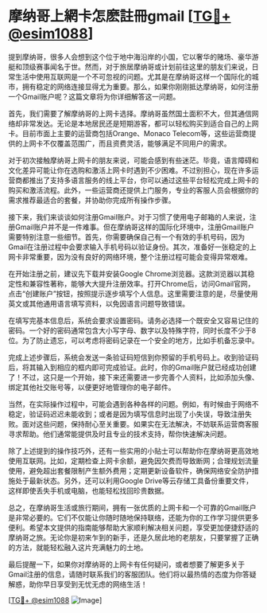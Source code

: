 # 摩纳哥上網卡怎麽註冊gmail [[TG💪+ @esim1088](https://t.me/s/esim1088)]

提到摩纳哥，很多人会想到这个位于地中海沿岸的小国，它以奢华的赌场、豪华游艇和顶级赛事闻名于世。然而，对于旅居摩纳哥或计划前往这里的朋友们来说，日常生活中使用互联网是一个不可忽视的问题。尤其是在摩纳哥这样一个国际化的城市，拥有稳定的网络连接显得尤为重要。那么，如果你刚刚抵达摩纳哥，如何注册一个Gmail账户呢？这篇文章将为你详细解答这一问题。

首先，我们需要了解摩纳哥的上网卡选择。摩纳哥虽然国土面积不大，但其通信网络却非常发达。无论是本地居民还是短期游客，都可以轻松购买到适合自己的上网卡。目前市面上主要的运营商包括Orange、Monaco Telecom等，这些运营商提供的上网卡不仅覆盖范围广，而且资费灵活，能够满足不同用户的需求。

对于初次接触摩纳哥上网卡的朋友来说，可能会感到有些迷茫。毕竟，语言障碍和文化差异可能让你在选购和激活上网卡时遇到不少困难。不过别担心，现在许多运营商都推出了支持多语言服务的线上平台，你可以通过这些平台轻松完成上网卡的购买和激活流程。此外，一些运营商还提供上门服务，专业的客服人员会根据你的需求推荐最适合的套餐，并协助你完成所有操作步骤。

接下来，我们来谈谈如何注册Gmail账户。对于习惯了使用电子邮箱的人来说，注册Gmail账户并不是一件难事。但在摩纳哥这样的国际化环境中，注册Gmail账户需要特别注意一些细节。首先，你需要确保自己有一个有效的手机号码，因为Gmail在注册过程中会要求输入手机号码以验证身份。其次，准备好一张稳定的上网卡非常重要，因为没有良好的网络环境，整个注册过程可能会变得异常艰难。

在开始注册之前，建议先下载并安装Google Chrome浏览器。这款浏览器以其稳定性和兼容性著称，能够大大提升注册效率。打开Chrome后，访问Gmail官网，点击“创建账户”按钮，按照提示逐步填写个人信息。这里需要注意的是，尽量使用英文或其他通用语言填写资料，以免因语言问题导致错误。

在填写完基本信息后，系统会要求设置密码。请务必选择一个既安全又容易记住的密码。一个好的密码通常包含大小写字母、数字以及特殊字符，同时长度不少于8位。为了防止遗忘，可以考虑将密码记录在一个安全的地方，比如手机备忘录中。

完成上述步骤后，系统会发送一条验证码短信到你预留的手机号码上。收到验证码后，将其输入到相应的框内即可完成验证。此时，你的Gmail账户就已经成功创建了！不过，这只是一个开始，接下来还需要进一步完善个人资料，比如添加头像、绑定其他社交账号等，以便更好地管理你的电子邮件。

当然，在实际操作过程中，可能会遇到各种各样的问题。例如，有时候由于网络不稳定，验证码迟迟未能收到；或者是因为填写信息时出现了小失误，导致注册失败。面对这些问题，保持耐心至关重要。如果实在无法解决，不妨联系运营商客服寻求帮助。他们通常能提供及时且专业的技术支持，帮你快速解决问题。

除了上述提到的操作技巧外，还有一些实用的小贴士可以帮助你在摩纳哥更高效地使用互联网。比如，定期检查上网卡余额，避免因欠费而导致断网；合理规划流量使用，避免超出套餐限制产生额外费用；定期更新设备软件，确保网络安全防护措施处于最新状态。另外，还可以利用Google Drive等云存储工具备份重要文件，这样即使丢失手机或电脑，也能轻松找回珍贵数据。

总之，在摩纳哥生活或旅行期间，拥有一张优质的上网卡和一个可靠的Gmail账户是非常必要的。它们不仅能让你随时随地保持联络，还能为你的工作学习提供更多便利。希望本文提供的指南能够帮助大家顺利解决相关问题，享受更加便捷舒适的摩纳哥之旅。无论你是初来乍到的新手，还是久居此地的老朋友，只要掌握了正确的方法，就能轻松融入这片充满魅力的土地。

最后提醒一下，如果你对摩纳哥的上网卡有任何疑问，或者想要了解更多关于Gmail注册的信息，请随时联系我们的客服团队。他们将以最热情的态度为你答疑解惑，助你早日享受到无忧无虑的网络生活！

[[TG💪+ @esim1088](https://t.me/s/esim1088) ![Image](https://i.postimg.cc/4NQfJmqS/Snipaste-2025-05-13-00-14-12.png)]
